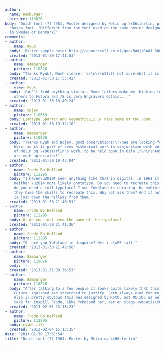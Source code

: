 ```yaml
---
author:
  name: Hamburger
  picture: 110826
body: "Dutch font (?) 1961. Poster designed by Melin og \xD6sterlin, printer may have
  chosen font. (Different from the font used on the same poster designed for the show
  in Sweden or Denmark)"
comments:
- author:
    name: Ryuk
  body: 'Better sample here: http://resources21.kb.nl/gvn/RA01/RA01_30051001558276_X.JPG'
  created: '2013-01-30 17:41:53'
- author:
    name: Hamburger
    picture: 110826
  body: "Thanks Ryuk!, Much clearer. \r\n\r\nStill not sure what it is though!"
  created: '2013-01-30 17:55:42'
- author:
    name: Ryuk
  body: 'Can''t find anything similar. Some letters make me thinking to Avenir, some
    others to Futura and /E is very Engravers Gothic... '
  created: '2013-01-30 18:49:24'
- author:
    name: bojev
    picture: 110659
  body: Linotype Spartan and Geometric212 BT have some of the look.
  created: '2013-01-30 19:12:10'
- author:
    name: Hamburger
    picture: 110826
  body: "Thanks Ryuk and Bojev, good observations!\r\nWe are looking for exact typeface
    here, as it is part of some historical work in conjunction with an extensive exhibition
    of Melin og \xD6sterlin's work, to be held soon in Oslo.\r\n\r\nAny other leads
    are much apreciated!"
  created: '2013-01-30 19:43:04'
- author:
    name: Frode Bo Helland
    picture: 112295
  body: "I haven\u2019t seen anything like that in digital. In 1961 it surely wasn\u2019t
    neither \u2014 more likely phototype. Do you need to recreate this setting, or
    do you need a full typeface? I see Yokoland is curating the exhibition. I know
    they have the skills to recreate this. Why not ask them? And if not, my office
    is just down the hallway from them."
  created: '2013-01-30 21:40:51'
- author:
    name: Frode Bo Helland
    picture: 112295
  body: Or do you just need the name of the typeface?
  created: '2013-01-30 21:41:26'
- author:
    name: Frode Bo Helland
    picture: 112295
  body: "Or are you Yokoland in disguise? Hei i s\xE5 fall."
  created: '2013-01-30 21:42:58'
- author:
    name: Hamburger
    picture: 110826
  body: '-'
  created: '2013-01-31 08:36:53'
- author:
    name: Hamburger
    picture: 110826
  body: "After talking to a few people it looks quite likely that this is phototypeset
    Futura, squished and stretched to justify. Roth always used futura apparently.
    Also is pretty obvious this was designed by Roth, not M&\xD6 as well!\r\n\r\nOg
    takk for inspill Frode, ikke Yokoland her, mer en slags sympatis\xF8r. "
  created: '2013-02-01 23:13:23'
- author:
    name: Frode Bo Helland
    picture: 112295
  body: Lykke til!
  created: '2013-02-04 15:13:35'
date: '2013-01-30 17:37:54'
title: "Dutch font (?) 1961. Poster by Melin og \xD6sterlin"

---
```

